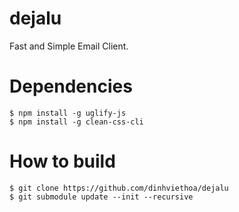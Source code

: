 # dejalu

Fast and Simple Email Client.

# Dependencies

```
$ npm install -g uglify-js
$ npm install -g clean-css-cli
```

# How to build

```
$ git clone https://github.com/dinhviethoa/dejalu
$ git submodule update --init --recursive
```